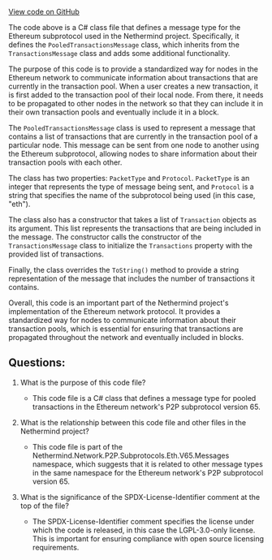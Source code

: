 [View code on GitHub](https://github.com/NethermindEth/nethermind/src/Nethermind/Nethermind.Network/P2P/Subprotocols/Eth/V65/Messages/PooledTransactionsMessage.cs)

The code above is a C# class file that defines a message type for the Ethereum subprotocol used in the Nethermind project. Specifically, it defines the `PooledTransactionsMessage` class, which inherits from the `TransactionsMessage` class and adds some additional functionality.

The purpose of this code is to provide a standardized way for nodes in the Ethereum network to communicate information about transactions that are currently in the transaction pool. When a user creates a new transaction, it is first added to the transaction pool of their local node. From there, it needs to be propagated to other nodes in the network so that they can include it in their own transaction pools and eventually include it in a block.

The `PooledTransactionsMessage` class is used to represent a message that contains a list of transactions that are currently in the transaction pool of a particular node. This message can be sent from one node to another using the Ethereum subprotocol, allowing nodes to share information about their transaction pools with each other.

The class has two properties: `PacketType` and `Protocol`. `PacketType` is an integer that represents the type of message being sent, and `Protocol` is a string that specifies the name of the subprotocol being used (in this case, "eth").

The class also has a constructor that takes a list of `Transaction` objects as its argument. This list represents the transactions that are being included in the message. The constructor calls the constructor of the `TransactionsMessage` class to initialize the `Transactions` property with the provided list of transactions.

Finally, the class overrides the `ToString()` method to provide a string representation of the message that includes the number of transactions it contains.

Overall, this code is an important part of the Nethermind project's implementation of the Ethereum network protocol. It provides a standardized way for nodes to communicate information about their transaction pools, which is essential for ensuring that transactions are propagated throughout the network and eventually included in blocks.
## Questions: 
 1. What is the purpose of this code file?
    - This code file is a C# class that defines a message type for pooled transactions in the Ethereum network's P2P subprotocol version 65.

2. What is the relationship between this code file and other files in the Nethermind project?
    - This code file is part of the Nethermind.Network.P2P.Subprotocols.Eth.V65.Messages namespace, which suggests that it is related to other message types in the same namespace for the Ethereum network's P2P subprotocol version 65.

3. What is the significance of the SPDX-License-Identifier comment at the top of the file?
    - The SPDX-License-Identifier comment specifies the license under which the code is released, in this case the LGPL-3.0-only license. This is important for ensuring compliance with open source licensing requirements.
